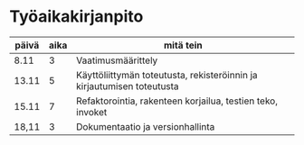 # Työaikakirjanpito

| **päivä** | **aika** | **mitä tein**                                         |
|-----------|----------|-------------------------------------------------------|
|   8.11    |    3     | Vaatimusmäärittely                                    |
|   13.11   |    5     | Käyttöliittymän toteutusta, rekisteröinnin ja kirjautumisen toteutusta |
|   15.11   |    7     | Refaktorointia, rakenteen korjailua, testien teko, invoket             |
|   18,11   |    3     | Dokumentaatio ja versionhallinta                                       |
